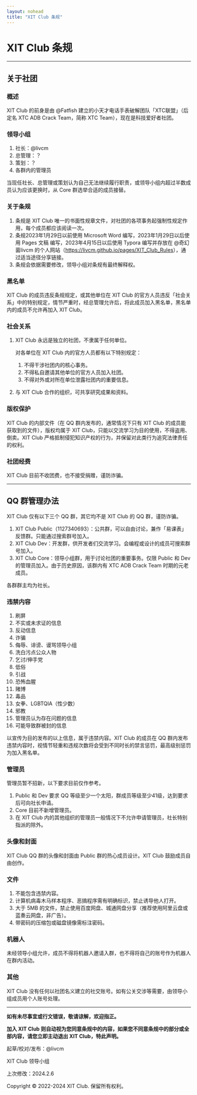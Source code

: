 ```yaml
---
layout: nohead
title: "XIT Club 条规"
---
```


# XIT Club 条规

------

## 关于社团

### 概述

XIT Club 的前身是由 @Fatfish 建立的小天才电话手表破解团队「XTC联盟」（后定名 XTC ADB Crack Team，简称 XTC Team），现在是科技爱好者社团。

### 领导小组

1. 社长：@livcm
2. 总管理：？
3. 策划：？
4. 各群内的管理员 

当现任社长、总管理或策划认为自己无法继续履行职责，或领导小组内超过半数成员认为应该更换时，从 Core 群选举合适的成员接替。

### 关于条规

1. 条规是 XIT Club 唯一的书面性规章文件，对社团的各项事务起强制性规定作用，每个成员都应该阅读一次。
2. 条规2023年1月29日以前使用 Microsoft Word 编写，2023年1月29日以后使用 Pages 文稿 编写，2023年4月15日以后使用 Typora 编写并存放在 @奇幻菌livcm 的个人网站（<https://livcm.github.io/pages/XIT_Club_Rules>），通过适当途径分享链接。
3. 条规会依据需要修改，领导小组对条规有最终解释权。

### 黑名单

XIT Club 的成员违反条规规定，或其他单位在 XIT Club 的官方人员违反「社会关系」中的特别规定，情节严重时，经总管理允许后，将此成员加入黑名单，黑名单内的成员不允许再加入 XIT Club。


### 社会关系

1. XIT Club 永远是独立的社团，不隶属于任何单位。
   
   对各单位在 XIT Club 内的官方人员都有以下特别规定：
   1. 不得干涉社团内的核心事务。
   2. 不得私自邀请其他单位的官方人员加入社团。
   3. 不得对外或对所在单位泄露社团内的重要信息。
   
2. 与 XIT Club 合作的组织，可共享研究成果和资料。

### 版权保护

XIT Club 的内部文件（在 QQ 群内发布的，通常情况下只有 XIT Club 的成员能获取到的文件），版权均属于 XIT Club，只能以交流学习为目的使用，不得盗用、倒卖。XIT Club 严格抵制侵犯知识产权的行为，并保留对此类行为追究法律责任的权利。

### 社团经费

XIT Club 目前不收团费，也不接受捐赠，谨防诈骗。

------

## QQ 群管理办法

XIT Club 仅有以下三个 QQ 群，其它均不是 XIT Club 的 QQ 群，谨防诈骗。

1. XIT Club Public（1127340693）：公共群，可以自由讨论，兼作「易课表」反馈群。只能通过搜索群号加入。
2. XIT Club Dev：开发群，供开发者们交流学习。会编程或设计的成员可搜索群号加入。
3. XIT Club Core：领导小组群，用于讨论社团的重要事务。仅限 Public 和 Dev 的管理员加入。由于历史原因，该群内有 XTC ADB Crack Team 时期的元老成员。

各群群主均为社长。

### 违禁内容

1. 刷屏
2. 不实或未求证的信息
3. 反动信息
4. 诈骗
5. 侮辱、诽谤、谩骂领导小组
6. 洗白污点公众人物
7. 乞讨/伸手党
8. 低俗
9. 引战
10. 恐怖血腥
11. 赌博
12. 毒品
13. 女拳、LGBTQIA（性少数）
14. 邪教
15. 管理员认为存在问题的信息
16. 可能导致群被封的信息

以宣传为目的发布的以上信息，属于违禁内容。XIT Club 的成员在 QQ 群内发布违禁内容时，视情节轻重和违规次数将会受到不同时长的禁言惩罚，最高级别惩罚为加入黑名单。

### 管理员

管理员暂不招新，以下要求目前仅作参考。

1. Public 和 Dev 要求 QQ 等级至少一个太阳，群成员等级至少41级，达到要求后可向社长申请。
2. Core 目前不新增管理员。
3. 在 XIT Club 内的其他组织的管理员一般情况下不允许申请管理员，社长特别指派的除外。

### 头像和封面

XIT Club QQ 群的头像和封面由 Public 群的热心成员设计。XIT Club 鼓励成员自由创作。

### 文件

1. 不能包含违禁内容。
2. 计算机病毒木马样本程序、恶搞程序需有明确标识，禁止诱导他人打开。
3. 大于 5MB 的文件，禁止使用百度网盘、城通网盘分享（推荐使用阿里云盘或蓝奏云网盘，非广告）。
4. 带密码的压缩包或磁盘镜像需标注密码。

### 机器人

未经领导小组允许，成员不得将机器人邀请入群，也不得将自己的账号作为机器人在群内活动。

### 其他

XIT Club 没有任何以社团名义建立的社交账号。如有公关交涉等需要，由领导小组成员用个人账号处理。

---

**如有未尽事宜或行文错误，敬请谅解，欢迎指正。**

**加入 XIT Club 则自动视为您同意条规中的内容，如果您不同意条规中的部分或全部内容，请您立即主动退出 XIT Club，特此声明。**


起草/校对/发布：@livcm

XIT Club 领导小组

上次修改：2024.2.6

Copyright &copy; 2022-2024 XIT Club. 保留所有权利。
